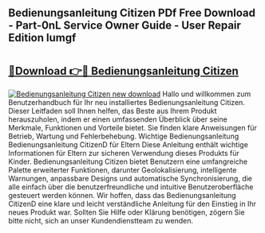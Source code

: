 ## Bedienungsanleitung Citizen PDf Free Download - Part-0nL Service Owner Guide - User Repair Edition lumgf

# <h2><a href="http://df5h4lo.blite.top/?on=Bedienungsanleitung+Citizen">🔗Download 👉🔴 Bedienungsanleitung Citizen</a></h2>

[![Bedienungsanleitung Citizen new download](https://i.imgur.com/lujVjoI.png)](http://df5h4lo.blite.top/?on=Bedienungsanleitung+Citizen)
Hallo und willkommen zum Benutzerhandbuch für Ihr neu installiertes Bedienungsanleitung Citizen. Dieser Leitfaden soll Ihnen helfen, das Beste aus Ihrem Produkt herauszuholen, indem er einen umfassenden Überblick über seine Merkmale, Funktionen und Vorteile bietet. Sie finden klare Anweisungen für Betrieb, Wartung und Fehlerbehebung. Wichtige Bedienungsanleitung Bedienungsanleitung CitizenD für Eltern Diese Anleitung enthält wichtige Informationen für Eltern zur sicheren Verwendung dieses Produkts für Kinder. Bedienungsanleitung Citizen bietet Benutzern eine umfangreiche Palette erweiterter Funktionen, darunter Geolokalisierung, intelligente Warnungen, anpassbare Designs und automatische Synchronisierung, die alle einfach über die benutzerfreundliche und intuitive Benutzeroberfläche gesteuert werden können. Wir hoffen, dass das Bedienungsanleitung CitizenD eine klare und leicht verständliche Anleitung für den Einstieg in Ihr neues Produkt war. Sollten Sie Hilfe oder Klärung benötigen, zögern Sie bitte nicht, sich an unser Kundendienstteam zu wenden.
